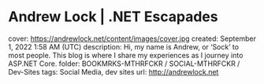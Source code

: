 # Andrew Lock | .NET Escapades

cover: https://andrewlock.net/content/images/cover.jpg
created: September 1, 2022 1:58 AM (UTC)
description: Hi, my name is Andrew, or ‘Sock’ to most people. This blog is where I share my experiences as I journey into ASP.NET Core.
folder: BOOKMRKS-MTHRFCKR / SOCIAL-MTHRFCKR / Dev-Sites
tags: Social Media, dev sites
url: http://andrewlock.net